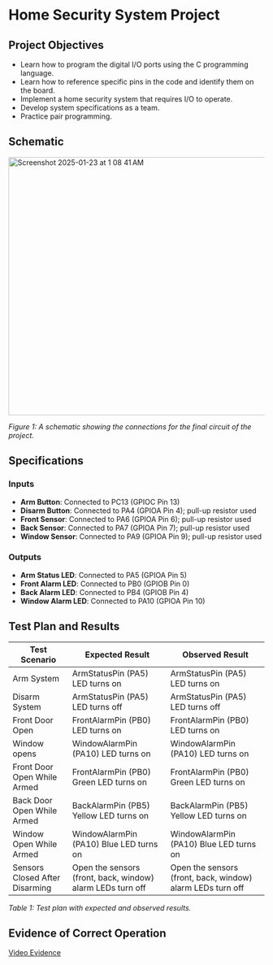 # Home Security System Project

## Project Objectives
- Learn how to program the digital I/O ports using the C programming language.
- Learn how to reference specific pins in the code and identify them on the board.
- Implement a home security system that requires I/O to operate.
- Develop system specifications as a team.
- Practice pair programming.

## Schematic
<img width="508" alt="Screenshot 2025-01-23 at 1 08 41 AM" src="https://github.com/user-attachments/assets/9219a5b0-cccc-453e-81da-7916e6535867" />

*Figure 1: A schematic showing the connections for the final circuit of the project.*

## Specifications

### Inputs
- **Arm Button**: Connected to PC13 (GPIOC Pin 13)
- **Disarm Button**: Connected to PA4 (GPIOA Pin 4); pull-up resistor used
- **Front Sensor**: Connected to PA6 (GPIOA Pin 6); pull-up resistor used
- **Back Sensor**: Connected to PA7 (GPIOA Pin 7); pull-up resistor used
- **Window Sensor**: Connected to PA9 (GPIOA Pin 9); pull-up resistor used

### Outputs
- **Arm Status LED**: Connected to PA5 (GPIOA Pin 5)
- **Front Alarm LED**: Connected to PB0 (GPIOB Pin 0)
- **Back Alarm LED**: Connected to PB4 (GPIOB Pin 4)
- **Window Alarm LED**: Connected to PA10 (GPIOA Pin 10)

## Test Plan and Results

| Test Scenario                  | Expected Result                  | Observed Result                  |
|--------------------------------|----------------------------------|----------------------------------|
| Arm System                     | ArmStatusPin (PA5) LED turns on  | ArmStatusPin (PA5) LED turns on  |
| Disarm System                  | ArmStatusPin (PA5) LED turns off | ArmStatusPin (PA5) LED turns off |
| Front Door Open                | FrontAlarmPin (PB0) LED turns on | FrontAlarmPin (PB0) LED turns on |
| Window opens                   | WindowAlarmPin (PA10) LED turns on | WindowAlarmPin (PA10) LED turns on |
| Front Door Open While Armed    | FrontAlarmPin (PB0) Green LED turns on | FrontAlarmPin (PB0) Green LED turns on |
| Back Door Open While Armed     | BackAlarmPin (PB5) Yellow LED turns on | BackAlarmPin (PB5) Yellow LED turns on |
| Window Open While Armed        | WindowAlarmPin (PA10) Blue LED turns on | WindowAlarmPin (PA10) Blue LED turns on |
| Sensors Closed After Disarming | Open the sensors (front, back, window) alarm LEDs turn off | Open the sensors (front, back, window) alarm LEDs turn off |

*Table 1: Test plan with expected and observed results.*

## Evidence of Correct Operation
[Video Evidence](https://vimeo.com/832799548?share=copy)

